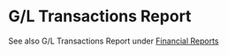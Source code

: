 # G/L Transactions Report

See also G/L Transactions Report under [Financial Reports](../financial-reports/trial-balance-and-other-reports.md#\_toc121381322)

